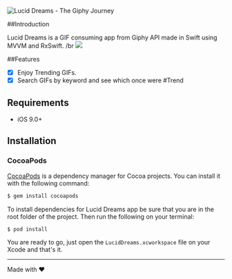 ![Lucid Dreams - The Giphy Journey](http://fotos.subefotos.com/5cab4c7be1f0a7015b752358b309e002o.png)

##Introduction

Lucid Dreams is a GIF consuming app from Giphy API made in Swift using MVVM and RxSwift.
/br
![](https://raw.github.com/pabloepi/luciddreams/master/trending.gif)

##Features

- [x] Enjoy Trending GIFs.
- [x] Search GIFs by keyword and see which once were #Trend

## Requirements

- iOS 9.0+

## Installation

### CocoaPods

[CocoaPods](http://cocoapods.org) is a dependency manager for Cocoa projects. You can install it with the following command:

```bash
$ gem install cocoapods
```

To install dependencies for Lucid Dreams app be sure that you are in the root folder of the project. Then run the following on your terminal:

```bash
$ pod install
```

You are ready to go, just open the `LucidDreams.xcworkspace` file on your Xcode and that's it.

---

Made with ❤
